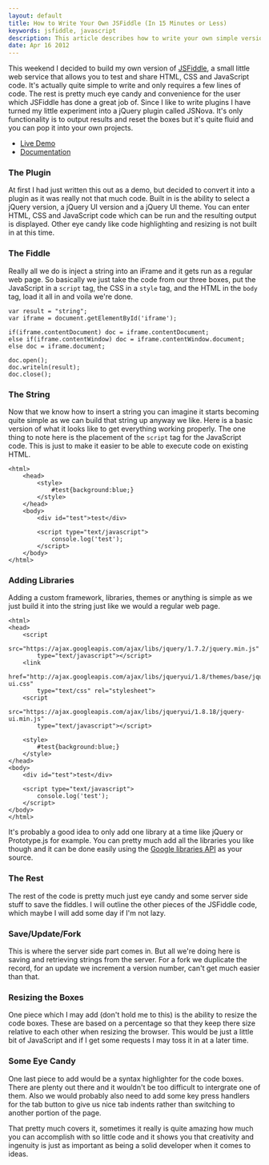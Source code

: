 ```yaml
---
layout: default
title: How to Write Your Own JSFiddle (In 15 Minutes or Less)
keywords: jsfiddle, javascript
description: This article describes how to write your own simple version of a jsfiddle style application.
date: Apr 16 2012
---
```


This weekend I decided to build my own version of [JSFiddle](http://www.jsfiddle.net), a small little web service that allows you to test and share HTML, CSS and JavaScript code.  It's actually quite simple to write and only requires a few lines of code.  The rest is pretty much eye candy and convenience for the user which JSFiddle has done a great job of.  Since I like to write plugins I have turned my little experiment into a jQuery plugin called JSNova.  It's only functionality is to output results and reset the boxes but it's quite fluid and you can pop it into your own projects.

- [Live Demo](http://jsnova.websanova.com)
- [Documentation](https://github.com/websanova/wJSNova)

### The Plugin

At first I had just written this out as a demo, but decided to convert it into a plugin as it was really not that much code.  Built in is the ability to select a jQuery version, a jQuery UI version and a jQuery UI theme.  You can enter HTML, CSS and JavaScript code which can be run and the resulting output is displayed.  Other eye candy like code highlighting and resizing is not built in at this time.

### The Fiddle

Really all we do is inject a string into an iFrame and it gets run as a regular web page.  So basically we just take the code from our three boxes, put the JavaScript in a `script` tag, the CSS in a `style` tag, and the HTML in the `body` tag, load it all in and voila we're done.

~~~
var result = "string";
var iframe = document.getElementById('iframe');
		
if(iframe.contentDocument) doc = iframe.contentDocument;
else if(iframe.contentWindow) doc = iframe.contentWindow.document;
else doc = iframe.document;

doc.open();
doc.writeln(result);
doc.close();
~~~

### The String

Now that we know how to insert a string you can imagine it starts becoming quite simple as we can build that string up anyway we like.  Here is a basic version of what it looks like to get everything working properly.  The one thing to note here is the placement of the `script` tag for the JavaScript code.  This is just to make it easier to be able to execute code on existing HTML.

~~~
<html>
    <head>
        <style>
            #test{background:blue;}
        </style>
    </head>
    <body>
        <div id="test">test</div>
        
        <script type="text/javascript">
            console.log('test');
        </script>
    </body>
</html>
~~~

### Adding Libraries

Adding a custom framework, libraries, themes or anything is simple as we just build it into the string just like we would a regular web page.

~~~
<html>
<head>
    <script 
        src="https://ajax.googleapis.com/ajax/libs/jquery/1.7.2/jquery.min.js" 
        type="text/javascript"></script>
    <link 
        href="http://ajax.googleapis.com/ajax/libs/jqueryui/1.8/themes/base/jquery-ui.css" 
        type="text/css" rel="stylesheet">
    <script 
        src="https://ajax.googleapis.com/ajax/libs/jqueryui/1.8.18/jquery-ui.min.js" 
        type="text/javascript"></script>
    
    <style>
        #test{background:blue;}
    </style>
</head>
<body>
    <div id="test">test</div>
    
    <script type="text/javascript">
        console.log('test');
    </script>
</body>
</html>
~~~

It's probably a good idea to only add one library at a time like jQuery or Prototype.js for example.  You can pretty much add all the libraries you like though and it can be done easily using the [Google libraries API](https://developers.google.com/speed/libraries/devguide#chrome-frame) as your source.

### The Rest

The rest of the code is pretty much just eye candy and some server side stuff to save the fiddles.  I will outline the other pieces of the JSFiddle code, which maybe I will add some day if I'm not lazy.

### Save/Update/Fork

This is where the server side part comes in.  But all we're doing here is saving and retrieving strings from the server.  For a fork we duplicate the record, for an update we increment a version number, can't get much easier than that.

### Resizing the Boxes

One piece which I may add (don't hold me to this) is the ability to resize the code boxes.  These are based on a percentage so that they keep there size relative to each other when resizing the browser.  This would be just a little bit of JavaScript and if I get some requests I may toss it in at a later time.

### Some Eye Candy

One last piece to add would be a syntax highlighter for the code boxes.  There are plenty out there and it wouldn't be too difficult to intergrate one of them.  Also we would probably also need to add some key press handlers for the tab button to give us nice tab indents rather than switching to another portion of the page.

That pretty much covers it, sometimes it really is quite amazing how much you can accomplish with so little code and it shows you that creativity and ingenuity is just as important as being a solid developer when it comes to ideas.

